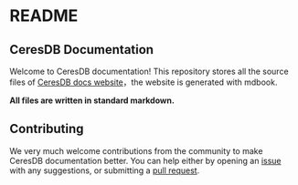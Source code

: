 # README

## CeresDB Documentation
Welcome to CeresDB documentation!
This repository stores all the source files of [CeresDB docs website](https://docs.ceresdb.io/about.html)，the website is generated with mdbook.

**All files are written in standard markdown.**


## Contributing
We very much welcome contributions from the community to make CeresDB documentation better.
You can help either by opening an [issue](https://github.com/CeresDB/docs/issues) with any suggestions, or submitting a [pull request](https://github.com/CeresDB/docs/pulls). 
